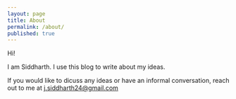 ```yaml
---
layout: page
title: About
permalink: /about/
published: true
---
```


Hi! 

I am Siddharth. I use this blog to write about my ideas. 

If you would like to dicuss any ideas or have an informal conversation, reach out to me at [j.siddharth24@gmail.com](mailto:j.siddharth24:gmail.com)
